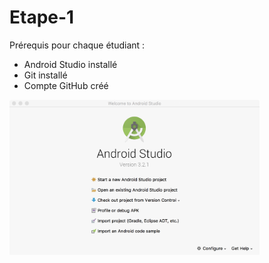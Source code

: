 # Etape-1
Prérequis pour chaque étudiant :
* Android Studio installé
* Git installé
* Compte GitHub créé

<img src="/images/image_1.png" alt="drawing" width="400"/>
